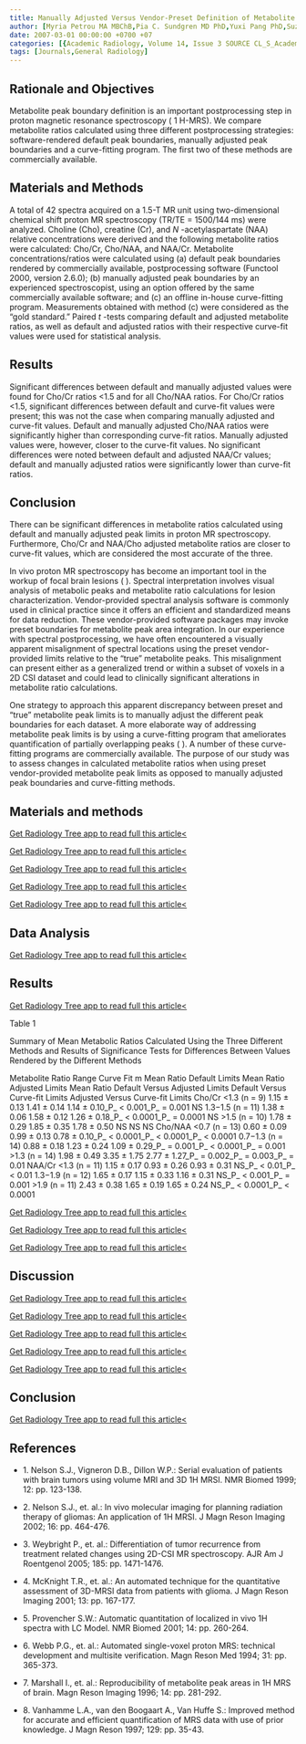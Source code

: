 ```yaml
---
title: Manually Adjusted Versus Vendor-Preset Definition of Metabolite Boundaries
author: [Myria Petrou MA MBChB,Pia C. Sundgren MD PhD,Yuxi Pang PhD,Suzan Rohrer BA RT(R)(MR),Bradley Foerster MD,Thomas L. Chenevert PhD]
date: 2007-03-01 00:00:00 +0700 +07
categories: [{Academic Radiology, Volume 14, Issue 3 SOURCE CL_S_AcademicRadiologyVolume14Issue3 1}]
tags: [Journals,General Radiology]
---
```

## Rationale and Objectives

Metabolite peak boundary definition is an important postprocessing step in proton magnetic resonance spectroscopy (  1 H-MRS). We compare metabolite ratios calculated using three different postprocessing strategies: software-rendered default peak boundaries, manually adjusted peak boundaries and a curve-fitting program. The first two of these methods are commercially available.

## Materials and Methods

A total of 42 spectra acquired on a 1.5-T MR unit using two-dimensional chemical shift proton MR spectroscopy (TR/TE = 1500/144 ms) were analyzed. Choline (Cho), creatine (Cr), and _N_ -acetylaspartate (NAA) relative concentrations were derived and the following metabolite ratios were calculated: Cho/Cr, Cho/NAA, and NAA/Cr. Metabolite concentrations/ratios were calculated using (a) default peak boundaries rendered by commercially available, postprocessing software (Functool 2000, version 2.6.0); (b) manually adjusted peak boundaries by an experienced spectroscopist, using an option offered by the same commercially available software; and (c) an offline in-house curve-fitting program. Measurements obtained with method (c) were considered as the “gold standard.” Paired _t_ -tests comparing default and adjusted metabolite ratios, as well as default and adjusted ratios with their respective curve-fit values were used for statistical analysis.

## Results

Significant differences between default and manually adjusted values were found for Cho/Cr ratios <1.5 and for all Cho/NAA ratios. For Cho/Cr ratios <1.5, significant differences between default and curve-fit values were present; this was not the case when comparing manually adjusted and curve-fit values. Default and manually adjusted Cho/NAA ratios were significantly higher than corresponding curve-fit ratios. Manually adjusted values were, however, closer to the curve-fit values. No significant differences were noted between default and adjusted NAA/Cr values; default and manually adjusted ratios were significantly lower than curve-fit ratios.

## Conclusion

There can be significant differences in metabolite ratios calculated using default and manually adjusted peak limits in proton MR spectroscopy. Furthermore, Cho/Cr and NAA/Cho adjusted metabolite ratios are closer to curve-fit values, which are considered the most accurate of the three.

In vivo proton MR spectroscopy has become an important tool in the workup of focal brain lesions ( ). Spectral interpretation involves visual analysis of metabolic peaks and metabolite ratio calculations for lesion characterization. Vendor-provided spectral analysis software is commonly used in clinical practice since it offers an efficient and standardized means for data reduction. These vendor-provided software packages may invoke preset boundaries for metabolite peak area integration. In our experience with spectral postprocessing, we have often encountered a visually apparent misalignment of spectral locations using the preset vendor-provided limits relative to the “true” metabolite peaks. This misalignment can present either as a generalized trend or within a subset of voxels in a 2D CSI dataset and could lead to clinically significant alterations in metabolite ratio calculations.

One strategy to approach this apparent discrepancy between preset and “true” metabolite peak limits is to manually adjust the different peak boundaries for each dataset. A more elaborate way of addressing metabolite peak limits is by using a curve-fitting program that ameliorates quantification of partially overlapping peaks ( ). A number of these curve-fitting programs are commercially available. The purpose of our study was to assess changes in calculated metabolite ratios when using preset vendor-provided metabolite peak limits as opposed to manually adjusted peak boundaries and curve-fitting methods.

## Materials and methods

[Get Radiology Tree app to read full this article<](https://clinicalpub.com/app)

[Get Radiology Tree app to read full this article<](https://clinicalpub.com/app)

[Get Radiology Tree app to read full this article<](https://clinicalpub.com/app)

[Get Radiology Tree app to read full this article<](https://clinicalpub.com/app)

[Get Radiology Tree app to read full this article<](https://clinicalpub.com/app)

## Data Analysis

[Get Radiology Tree app to read full this article<](https://clinicalpub.com/app)

## Results

[Get Radiology Tree app to read full this article<](https://clinicalpub.com/app)

Table 1


Summary of Mean Metabolic Ratios Calculated Using the Three Different Methods and Results of Significance Tests for Differences Between Values Rendered by the Different Methods


Metabolite Ratio Range Curve Fit m Mean Ratio Default Limits Mean Ratio Adjusted Limits Mean Ratio Default Versus Adjusted Limits Default Versus Curve-fit Limits Adjusted Versus Curve-fit Limits Cho/Cr <1.3 (n = 9) 1.15 ± 0.13 1.41 ± 0.14 1.14 ± 0.10_P_ < 0.001_P_ = 0.001 NS 1.3−1.5 (n = 11) 1.38 ± 0.06 1.58 ± 0.12 1.26 ± 0.18_P_ < 0.0001_P_ = 0.0001 NS >1.5 (n = 10) 1.78 ± 0.29 1.85 ± 0.35 1.78 ± 0.50 NS NS NS Cho/NAA <0.7 (n = 13) 0.60 ± 0.09 0.99 ± 0.13 0.78 ± 0.10_P_ < 0.0001_P_ < 0.0001_P_ < 0.0001 0.7−1.3 (n = 14) 0.88 ± 0.18 1.23 ± 0.24 1.09 ± 0.29_P_ = 0.001_P_ < 0.0001_P_ = 0.001 >1.3 (n = 14) 1.98 ± 0.49 3.35 ± 1.75 2.77 ± 1.27_P_ = 0.002_P_ = 0.003_P_ = 0.01 NAA/Cr <1.3 (n = 11) 1.15 ± 0.17 0.93 ± 0.26 0.93 ± 0.31 NS_P_ < 0.01_P_ < 0.01 1.3−1.9 (n = 12) 1.65 ± 0.17 1.15 ± 0.33 1.16 ± 0.31 NS_P_ < 0.001_P_ = 0.001 >1.9 (n = 11) 2.43 ± 0.38 1.65 ± 0.19 1.65 ± 0.24 NS_P_ < 0.0001_P_ < 0.0001

[Get Radiology Tree app to read full this article<](https://clinicalpub.com/app)

[Get Radiology Tree app to read full this article<](https://clinicalpub.com/app)

[Get Radiology Tree app to read full this article<](https://clinicalpub.com/app)

## Discussion

[Get Radiology Tree app to read full this article<](https://clinicalpub.com/app)

[Get Radiology Tree app to read full this article<](https://clinicalpub.com/app)

[Get Radiology Tree app to read full this article<](https://clinicalpub.com/app)

[Get Radiology Tree app to read full this article<](https://clinicalpub.com/app)

[Get Radiology Tree app to read full this article<](https://clinicalpub.com/app)

## Conclusion

[Get Radiology Tree app to read full this article<](https://clinicalpub.com/app)

## References

- 1\. Nelson S.J., Vigneron D.B., Dillon W.P.: Serial evaluation of patients with brain tumors using volume MRI and 3D 1H MRSI. NMR Biomed 1999; 12: pp. 123-138.


- 2\. Nelson S.J., et. al.: In vivo molecular imaging for planning radiation therapy of gliomas: An application of 1H MRSI. J Magn Reson Imaging 2002; 16: pp. 464-476.


- 3\. Weybright P., et. al.: Differentiation of tumor recurrence from treatment related changes using 2D-CSI MR spectroscopy. AJR Am J Roentgenol 2005; 185: pp. 1471-1476.


- 4\. McKnight T.R., et. al.: An automated technique for the quantitative assessment of 3D-MRSI data from patients with glioma. J Magn Reson Imaging 2001; 13: pp. 167-177.


- 5\. Provencher S.W.: Automatic quantitation of localized in vivo 1H spectra with LC Model. NMR Biomed 2001; 14: pp. 260-264.


- 6\. Webb P.G., et. al.: Automated single-voxel proton MRS: technical development and multisite verification. Magn Reson Med 1994; 31: pp. 365-373.


- 7\. Marshall I., et. al.: Reproducibility of metabolite peak areas in 1H MRS of brain. Magn Reson Imaging 1996; 14: pp. 281-292.


- 8\. Vanhamme L.A., van den Boogaart A., Van Huffe S.: Improved method for accurate and efficient quantification of MRS data with use of prior knowledge. J Magn Reson 1997; 129: pp. 35-43.